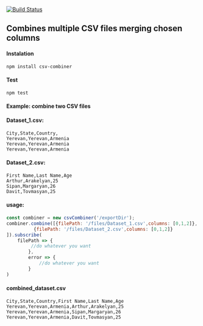 [![Build Status](https://travis-ci.org/devslaw/node-csv-combiner.svg?branch=master)](https://travis-ci.org/devslaw/node-csv-combiner)

## Combines multiple CSV files merging chosen columns

#### Instalation

    npm install csv-combiner


#### Test

    npm test

#### Example: combine two CSV files
#### Dataset_1.csv:
    City,State,Country,
    Yerevan,Yerevan,Armenia
    Yerevan,Yerevan,Armenia
    Yerevan,Yerevan,Armenia
#### Dataset_2.csv:
    First Name,Last Name,Age
    Arthur,Arakelyan,25
    Sipan,Margaryan,26
    Davit,Tovmasyan,25

#### usage:
```javascript
const combiner = new csvCombiner('/exportDir');
combiner.combine([{filePath: '/files/Dataset_1.csv',columns: [0,1,2]},
		  {filePath: '/files/Dataset_2.csv',columns: [0,1,2]}
]).subscribe(
	filePath => {
		 //do whatever you want
        },
        error => {
        	//do whatever you want
        }
)
```

#### combined_dataset.csv
    City,State,Country,First Name,Last Name,Age
    Yerevan,Yerevan,Armenia,Arthur,Arakelyan,25
    Yerevan,Yerevan,Armenia,Sipan,Margaryan,26
    Yerevan,Yerevan,Armenia,Davit,Tovmasyan,25
